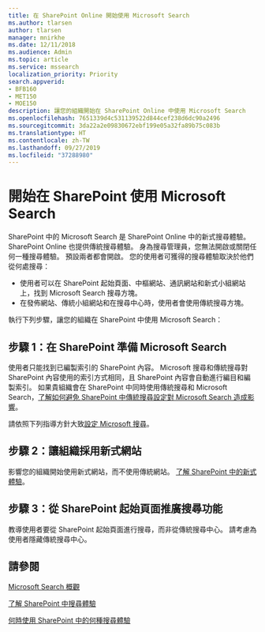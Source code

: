 ```yaml
---
title: 在 SharePoint Online 開始使用 Microsoft Search
ms.author: tlarsen
author: tlarsen
manager: mnirkhe
ms.date: 12/11/2018
ms.audience: Admin
ms.topic: article
ms.service: mssearch
localization_priority: Priority
search.appverid:
- BFB160
- MET150
- MOE150
description: 讓您的組織開始在 SharePoint Online 中使用 Microsoft Search
ms.openlocfilehash: 7651339d4c531139522d844cef238d6dc90a2496
ms.sourcegitcommit: 3da22a2e09830672ebf199e05a32fa89b75c083b
ms.translationtype: HT
ms.contentlocale: zh-TW
ms.lasthandoff: 09/27/2019
ms.locfileid: "37288980"
---
```

# <a name="get-started-with-microsoft-search-in-sharepoint"></a>開始在 SharePoint 使用 Microsoft Search

SharePoint 中的 Microsoft Search 是 SharePoint Online 中的新式搜尋體驗。 SharePoint Online 也提供傳統搜尋體驗。 身為搜尋管理員，您無法開啟或關閉任何一種搜尋體驗。 預設兩者都會開啟。 您的使用者可獲得的搜尋體驗取決於他們從何處搜尋：

- 使用者可以在 SharePoint 起始頁面、中樞網站、通訊網站和新式小組網站上，找到 Microsoft Search 搜尋方塊。
- 在發佈網站、傳統小組網站和在搜尋中心時，使用者會使用傳統搜尋方塊。

執行下列步驟，讓您的組織在 SharePoint 中使用 Microsoft Search：

## <a name="step-1-prepare-for-microsoft-search-in-sharepoint"></a>步驟 1：在 SharePoint 準備 Microsoft Search

使用者只能找到已編製索引的 SharePoint 內容。 Microsoft 搜尋和傳統搜尋對 SharePoint 內容使用的索引方式相同，且 SharePoint 內容會自動進行編目和編製索引。 如果貴組織會在 SharePoint 中同時使用傳統搜尋和 Microsoft Search，[了解如何避免 SharePoint 中傳統搜尋設定對 Microsoft Search 造成影響](https://docs.microsoft.com/sharepoint/differences-classic-modern-search)。

請依照下列指導方針大致[設定 Microsoft 搜尋](set-up-microsoft-search.md)。


## <a name="step-2-get-your-organization-to-adopt-modern-sites"></a>步驟 2：讓組織採用新式網站

影響您的組織開始使用新式網站，而不使用傳統網站。 [了解 SharePoint 中的新式體驗](https://support.office.com/article/SharePoint-classic-and-modern-experiences-5725c103-505d-4a6e-9350-300d3ec7d73f)。

## <a name="step-3-promote-searching-from-the-sharepoint-start-page"></a>步驟 3：從 SharePoint 起始頁面推廣搜尋功能

教導使用者要從 SharePoint 起始頁面進行搜尋，而非從傳統搜尋中心。 請考慮為使用者隱藏傳統搜尋中心。

## <a name="see-also"></a>請參閱
[Microsoft Search 概觀](overview-microsoft-search.md)

[了解 SharePoint 中搜尋體驗](https://docs.microsoft.com/sharepoint/overview-of-search)

[何時使用 SharePoint 中的何種搜尋體驗](https://docs.microsoft.com/sharepoint/get-started-with-modern-search-experience)